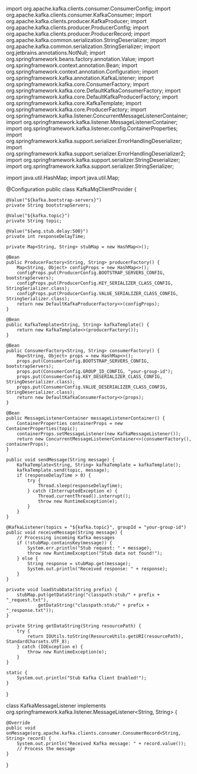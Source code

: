 
import org.apache.kafka.clients.consumer.ConsumerConfig;
import org.apache.kafka.clients.consumer.KafkaConsumer;
import org.apache.kafka.clients.producer.KafkaProducer;
import org.apache.kafka.clients.producer.ProducerConfig;
import org.apache.kafka.clients.producer.ProducerRecord;
import org.apache.kafka.common.serialization.StringDeserializer;
import org.apache.kafka.common.serialization.StringSerializer;
import org.jetbrains.annotations.NotNull;
import org.springframework.beans.factory.annotation.Value;
import org.springframework.context.annotation.Bean;
import org.springframework.context.annotation.Configuration;
import org.springframework.kafka.annotation.KafkaListener;
import org.springframework.kafka.core.ConsumerFactory;
import org.springframework.kafka.core.DefaultKafkaConsumerFactory;
import org.springframework.kafka.core.DefaultKafkaProducerFactory;
import org.springframework.kafka.core.KafkaTemplate;
import org.springframework.kafka.core.ProducerFactory;
import org.springframework.kafka.listener.ConcurrentMessageListenerContainer;
import org.springframework.kafka.listener.MessageListenerContainer;
import org.springframework.kafka.listener.config.ContainerProperties;
import org.springframework.kafka.support.serializer.ErrorHandlingDeserializer;
import org.springframework.kafka.support.serializer.ErrorHandlingDeserializer2;
import org.springframework.kafka.support.serializer.StringDeserializer;
import org.springframework.kafka.support.serializer.StringSerializer;

import java.util.HashMap;
import java.util.Map;

@Configuration
public class KafkaMqClientProvider {

    @Value("${kafka.bootstrap-servers}")
    private String bootstrapServers;

    @Value("${kafka.topic}")
    private String topic;

    @Value("${wng.stub.delay:500}")
    private int responseDelayTime;

    private Map<String, String> stubMap = new HashMap<>();

    @Bean
    public ProducerFactory<String, String> producerFactory() {
        Map<String, Object> configProps = new HashMap<>();
        configProps.put(ProducerConfig.BOOTSTRAP_SERVERS_CONFIG, bootstrapServers);
        configProps.put(ProducerConfig.KEY_SERIALIZER_CLASS_CONFIG, StringSerializer.class);
        configProps.put(ProducerConfig.VALUE_SERIALIZER_CLASS_CONFIG, StringSerializer.class);
        return new DefaultKafkaProducerFactory<>(configProps);
    }

    @Bean
    public KafkaTemplate<String, String> kafkaTemplate() {
        return new KafkaTemplate<>(producerFactory());
    }

    @Bean
    public ConsumerFactory<String, String> consumerFactory() {
        Map<String, Object> props = new HashMap<>();
        props.put(ConsumerConfig.BOOTSTRAP_SERVERS_CONFIG, bootstrapServers);
        props.put(ConsumerConfig.GROUP_ID_CONFIG, "your-group-id");
        props.put(ConsumerConfig.KEY_DESERIALIZER_CLASS_CONFIG, StringDeserializer.class);
        props.put(ConsumerConfig.VALUE_DESERIALIZER_CLASS_CONFIG, StringDeserializer.class);
        return new DefaultKafkaConsumerFactory<>(props);
    }

    @Bean
    public MessageListenerContainer messageListenerContainer() {
        ContainerProperties containerProps = new ContainerProperties(topic);
        containerProps.setMessageListener(new KafkaMessageListener());
        return new ConcurrentMessageListenerContainer<>(consumerFactory(), containerProps);
    }

    public void sendMessage(String message) {
        KafkaTemplate<String, String> kafkaTemplate = kafkaTemplate();
        kafkaTemplate.send(topic, message);
        if (responseDelayTime > 0) {
            try {
                Thread.sleep(responseDelayTime);
            } catch (InterruptedException e) {
                Thread.currentThread().interrupt();
                throw new RuntimeException(e);
            }
        }
    }

    @KafkaListener(topics = "${kafka.topic}", groupId = "your-group-id")
    public void receiveMessage(String message) {
        // Processing incoming Kafka messages
        if (!stubMap.containsKey(message)) {
            System.err.println("Stub request: " + message);
            throw new RuntimeException("Stub data not found!");
        } else {
            String response = stubMap.get(message);
            System.out.println("Received response: " + response);
        }
    }

    private void loadStubData(String prefix) {
        stubMap.put(getDataString("classpath:stub/" + prefix + "_request.txt"),
                getDataString("classpath:stub/" + prefix + "_response.txt"));
    }

    private String getDataString(String resourcePath) {
        try {
            return IOUtils.toString(ResourceUtils.getURI(resourcePath), StandardCharsets.UTF_8);
        } catch (IOException e) {
            throw new RuntimeException(e);
        }
    }

    static {
        System.out.println("Stub Kafka Client Enabled!");
    }
}

class KafkaMessageListener implements org.springframework.kafka.listener.MessageListener<String, String> {

    @Override
    public void onMessage(org.apache.kafka.clients.consumer.ConsumerRecord<String, String> record) {
        System.out.println("Received Kafka message: " + record.value());
        // Process the message
    }
}
